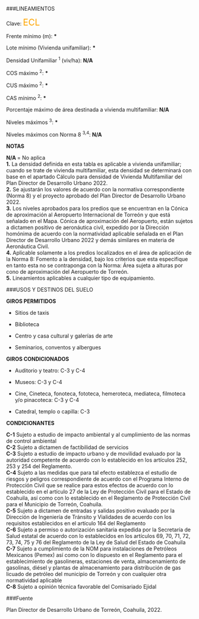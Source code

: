 
###LINEAMIENTOS

Clave: <span style="color:orange; font-size:x-large">ECL</span>

Frente mínimo (m): <b>*</b>

Lote mínimo (Vivienda unifamiliar): <b>*</b>

Densidad Unifamiliar <sup>1</sup>  (viv/ha): <b>N/A</b>

COS máximo <sup>2</sup>: <b>*</b>

CUS máximo <sup>2</sup>: <b>*</b>

CAS mínimo <sup>2</sup>: <b>*</b>

Porcentaje máximo de área destinada a vivienda multifamiliar: <b>N/A</b>

Niveles máximos <sup>3</sup>: <b>*</b>

Niveles máximos con Norma 8  <sup>3,4</sup>: <b>N/A</b>

<p>
<span style="color:gray; font-size:small">

<b>NOTAS</b></br>

<b>N/A </b> = No aplica</br>
<b>1.</b> La densidad definida en esta tabla es aplicable a vivienda unifamiliar; cuando se trate de vivienda multifamiliar, esta densidad se determinará con base en el apartado Cálculo para densidad de Vivienda Multifamiliar del Plan Director de Desarrollo Urbano 2022. </br>
<b>2.</b> Se ajustarán los valores de acuerdo con la normativa correspondiente (Norma 8) y el proyecto aprobado del Plan Director de Desarrollo Urbano 2022. </br>
<b>3.</b> Los niveles aprobados para los predios que se encuentran en la Cónica de aproximación al Aeropuerto Internacional de Torreón y que está señalado en el Mapa. Cónica de aproximación del Aeropuerto, están sujetos a dictamen positivo de aeronáutica civil, expedido por la Dirección homónima de acuerdo con la normatividad aplicable señalada en el Plan Director de Desarrollo Urbano 2022 y demás similares en materia de Aeronáutica Civil.</br>
<b>4.</b> Aplicable solamente a los predios localizados en el área de aplicación de la Norma 8: Fomento a la densidad, bajo los criterios que esta especifique en tanto esta no se contraponga con la Norma: Área sujeta a alturas por cono de aproximación del Aeropuerto de Torreón.</br>
<b>5.</b> Lineamientos aplicables a cualquier tipo de equipamiento. </br>

</span>
</p>

###USOS Y DESTINOS DEL SUELO

**GIROS PERMITIDOS**

- Sitios de taxis

- Biblioteca

- Centro y casa cultural y galerías de arte

- Seminarios, conventos y albergues

**GIROS CONDICIONADOS**

- Auditorio y teatro: C-3 y C-4

- Museos: C-3 y C-4

- Cine, Cineteca, fonoteca, fototeca, hemeroteca, mediateca, filmoteca y/o pinacoteca: C-3 y C-4

- Catedral, templo o capilla: C-3

**CONDICIONANTES**

<p>
<span style="color:gray; font-size:small">

<b>C-1</b>  Sujeto a estudio de impacto ambiental y al cumplimiento de las normas de control ambiental</br>
<b>C-2</b>  Sujeto a dictamen de factibilidad de servicios</br>
<b>C-3</b>  Sujeto a estudio de impacto urbano y de movilidad evaluado por la autoridad competente de acuerdo con lo establecido en los artículos 252, 253 y 254 del Reglamento.</br>
<b>C-4</b>  Sujeto a las medidas que para tal efecto establezca el estudio de riesgos y peligros correspondiente de acuerdo con el Programa Interno de Protección Civil que se realice para estos efectos de acuerdo con lo establecido en el artículo 27 de la Ley de Protección Civil para el Estado de Coahuila, así como con lo establecido en el Reglamento de Protección Civil para el Municipio de Torreón, Coahuila.</br>
<b>C-5</b>  Sujeto a dictamen de entradas y salidas positivo evaluado por la Dirección de Ingeniería de Tránsito y Vialidades de acuerdo con los requisitos establecidos en el artículo 164 del Reglamento</br>
<b>C-6</b>  Sujeto a permiso o autorización sanitaria expedida por la Secretaría de Salud estatal de acuerdo con lo establecidos en los artículos 69, 70, 71, 72, 73, 74, 75 y 76 del Reglamento de la Ley de Salud del Estado de Coahuila</br>
<b>C-7</b>  Sujeto a cumplimiento de la NOM para instalaciones de Petróleos Mexicanos (Pemex) así como con lo dispuesto en el Reglamento para el establecimiento de gasolineras, estaciones de venta, almacenamiento de gasolinas, diésel y plantas de almacenamiento para distribución de gas licuado de petróleo del municipio de Torreón y con cualquier otra normatividad aplicable</br>
<b>C-8</b>  Sujeto a opinión técnica favorable del Comisariado Ejidal   </br>

</span>
</p>

###Fuente

Plan Director de Desarrollo Urbano de Torreón, Coahuila, 2022.
